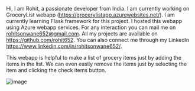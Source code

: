 Hi, I am Rohit, a passionate developer from India. I am currently working on GroceryList webapp (https://grocerylistapp.azurewebsites.net/). I am currently learning Flask framework for this project. I hosted this webapp using Azure webapp services. For any interaction you can mail me on rohitsonwane652@gmail.com. All my projects are available on https://github.com/rohit652. You can also connect me through my LinkedIn https://www.linkedin.com/in/rohitsonwane652/.

This webapp is helpful to make a list of grocery items just by adding the items in the list. We can even easily remove the items just by selecting the item and clicking the check items button.

![image](https://user-images.githubusercontent.com/107877339/182894869-46b46e85-d652-472b-9a88-bf370be260d3.png)
